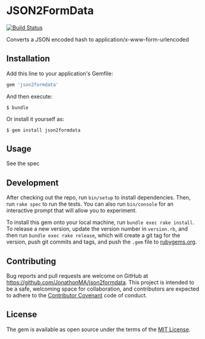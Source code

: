 # JSON2FormData

[![Build Status](https://travis-ci.org/JonathonMA/json2formdata.svg?branch=master)](https://travis-ci.org/JonathonMA/json2formdata)

Converts a JSON encoded hash to application/x-www-form-urlencoded

## Installation

Add this line to your application's Gemfile:

```ruby
gem 'json2formdata'
```

And then execute:

    $ bundle

Or install it yourself as:

    $ gem install json2formdata

## Usage

See the spec

## Development

After checking out the repo, run `bin/setup` to install dependencies. Then, run `rake spec` to run the tests. You can also run `bin/console` for an interactive prompt that will allow you to experiment.

To install this gem onto your local machine, run `bundle exec rake install`. To release a new version, update the version number in `version.rb`, and then run `bundle exec rake release`, which will create a git tag for the version, push git commits and tags, and push the `.gem` file to [rubygems.org](https://rubygems.org).

## Contributing

Bug reports and pull requests are welcome on GitHub at https://github.com/JonathonMA/json2formdata. This project is intended to be a safe, welcoming space for collaboration, and contributors are expected to adhere to the [Contributor Covenant](http://contributor-covenant.org) code of conduct.


## License

The gem is available as open source under the terms of the [MIT License](http://opensource.org/licenses/MIT).

